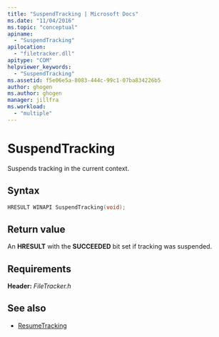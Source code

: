 ```yaml
---
title: "SuspendTracking | Microsoft Docs"
ms.date: "11/04/2016"
ms.topic: "conceptual"
apiname:
  - "SuspendTracking"
apilocation:
  - "filetracker.dll"
apitype: "COM"
helpviewer_keywords:
  - "SuspendTracking"
ms.assetid: f5e06e5a-8083-444c-99c1-07ba834226b5
author: ghogen
ms.author: ghogen
manager: jillfra
ms.workload:
  - "multiple"
---
```

# SuspendTracking

Suspends tracking in the current context.

## Syntax

```cpp
HRESULT WINAPI SuspendTracking(void);
```

## Return value

 An **HRESULT** with the **SUCCEEDED** bit set if tracking was suspended.

## Requirements

 **Header:** *FileTracker.h*

## See also

- [ResumeTracking](../msbuild/resumetracking.md)